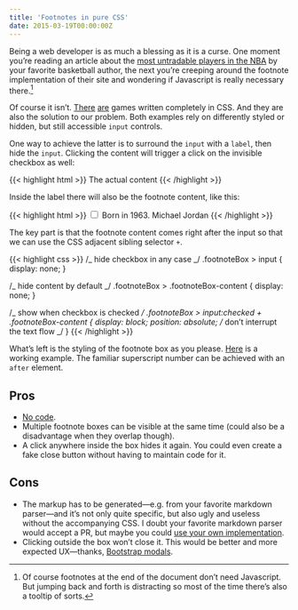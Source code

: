 ```yaml
---
title: 'Footnotes in pure CSS'
date: 2015-03-19T00:00:00Z
---
```


Being a web developer is as much a blessing as it is a curse. One moment you’re reading an article about the [most untradable players in the NBA](http://grantland.com/features/2015-nba-trade-value-part-3-the-final-countdown/) by your favorite basketball author, the next you’re creeping around the footnote implementation of their site and wondering if Javascript is really necessary there.[^1]

Of course it isn’t. [There](http://cssdeck.com/labs/css-panic-game) [are](http://codepen.io/ziga-miklic/pen/Fagmh) games written completely in CSS. And they are also the solution to our problem. Both examples rely on differently styled or hidden, but still accessible `input` controls.

One way to achieve the latter is to surround the `input` with a `label`, then hide the `input`. Clicking the content will trigger a click on the invisible checkbox as well:

{{< highlight html >}}
<label>
<input type="checkbox" style="display:none;" />
The actual content
</label>
{{< /highlight >}}

Inside the label there will also be the footnote content, like this:

{{< highlight html >}}
<label class="footnoteBox">
<input type="checkbox" />
<span class="footnoteBox-content">Born in 1963.</span>
<span class="footnoteBox-element">Michael Jordan</span>
</label>
{{< /highlight >}}

The key part is that the footnote content comes right after the input so that we can use the CSS adjacent sibling selector `+`.

{{< highlight css >}}
/_ hide checkbox in any case _/
.footnoteBox > input {
display: none;
}

/_ hide content by default _/
.footnoteBox > .footnoteBox-content {
display: none;
}

/_ show when checkbox is checked _/
.footnoteBox > input:checked + .footnoteBox-content {
display: block;
position: absolute; /_ don’t interrupt the text flow _/
}
{{< /highlight >}}

What’s left is the styling of the footnote box as you please. [Here](http://codepen.io/anon/pen/RNERdX) is a working example. The familiar superscript number can be achieved with an `after` element.

## Pros

- [No code](http://blog.codinghorror.com/the-best-code-is-no-code-at-all/).
- Multiple footnote boxes can be visible at the same time (could also be a disadvantage when they overlap though).
- A click anywhere inside the box hides it again. You could even create a fake close button without having to maintain code for it.

## Cons

- The markup has to be generated—e.g. from your favorite markdown parser—and it’s not only quite specific, but also ugly and useless without the accompanying CSS. I doubt your favorite markdown parser would accept a PR, but maybe you could [use your own implementation](https://github.com/TheFox/jekyll-bigfootnotes).
- Clicking outside the box won’t close it. This would be better and more expected UX—thanks, [Bootstrap modals](http://getbootstrap.com/javascript/#modals).

[^1]: Of course footnotes at the end of the document don’t need Javascript. But jumping back and forth is distracting so most of the time there’s also a tooltip of sorts.
